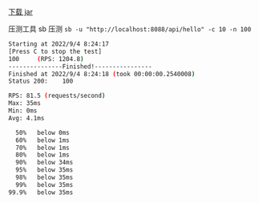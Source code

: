 [下载 jar](https://cdn.chenzhicheng.com/assets/zip/gateway-server-0.0.1-SNAPSHOT.jar)

压测工具 sb 压测 `sb -u "http://localhost:8088/api/hello" -c 10 -n 100`

```bash
Starting at 2022/9/4 8:24:17
[Press C to stop the test]
100     (RPS: 1204.8)
---------------Finished!----------------
Finished at 2022/9/4 8:24:18 (took 00:00:00.2540008)
Status 200:    100

RPS: 81.5 (requests/second)
Max: 35ms
Min: 0ms
Avg: 4.1ms

  50%   below 0ms
  60%   below 1ms
  70%   below 1ms
  80%   below 1ms
  90%   below 34ms
  95%   below 35ms
  98%   below 35ms
  99%   below 35ms
99.9%   below 35ms
```